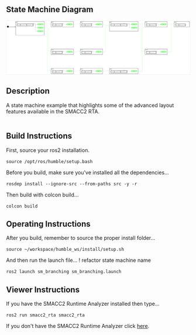  <h2>State Machine Diagram</h2>

 ![sm_branching](docs/SmBranching_2021-10-18_101026.svg)

 <h2>Description</h2> A state machine example that highlights some of the advanced layout features available in the SMACC2 RTA.<br></br>

 <h2>Build Instructions</h2>

First, source your ros2 installation.
```
source /opt/ros/humble/setup.bash
```

Before you build, make sure you've installed all the dependencies...

```
rosdep install --ignore-src --from-paths src -y -r
```

Then build with colcon build...

```
colcon build
```
<h2>Operating Instructions</h2>
After you build, remember to source the proper install folder...

```
source ~/workspace/humble_ws/install/setup.sh
```

And then run the launch file...
! refactor state machine name

```
ros2 launch sm_branching sm_branching.launch
```

 <h2>Viewer Instructions</h2>
If you have the SMACC2 Runtime Analyzer installed then type...

```
ros2 run smacc2_rta smacc2_rta
```

If you don't have the SMACC2 Runtime Analyzer click <a href="https://robosoft.ai/product-category/smacc2-runtime-analyzer/">here</a>.
